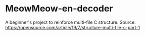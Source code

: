 # MeowMeow-en-decoder
A beginner's project to reinforce multi-file C structure. Source: https://opensource.com/article/19/7/structure-multi-file-c-part-1
